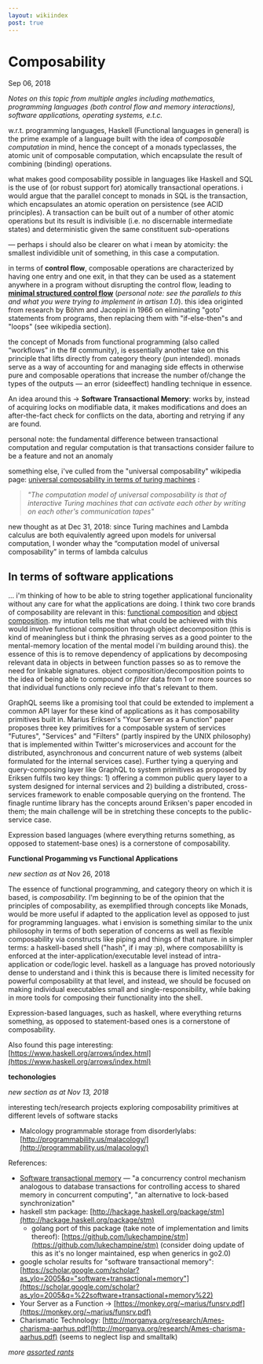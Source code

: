 ```yaml
---
layout: wikiindex
post: true
---
```

# Composability

Sep 06, 2018

*Notes on this topic from multiple angles including mathematics, programming languages (both control flow and memory interactions), software applications, operating systems, e.t.c.*

w.r.t. programming languages, Haskell (Functional languages in general) is the prime example of a language built with the idea of *composable computation* in mind, hence the concept of a monads typeclasses, the atomic unit of composable computation, which encapsulate the result of combining (binding) operations. 

what makes good composability possible in languages like Haskell and SQL is the use of (or robust support for) atomically transactional operations. i would argue that the parallel concept to monads in SQL is the transaction, which encapsulates an atomic operation on persistence (see ACID principles). A transaction can be built out of a number of other atomic operations but its result is indivisible (i.e. no discernable intermediate states) and deterministic given the same constituent sub-operations

— perhaps i should also be clearer on what i mean by atomicity: the smallest individible unit of something, in this case a computation. 

in terms of **control flow**, composable operations are characterized by having one entry and one exit, in that they can be used as a statement anywhere in a program without disrupting the control flow, leading to **[minimal structured control flow](https://en.wikipedia.org/wiki/Control_flow#Minimal_structured_control_flow)**  (*personal note: see the parallels to this and what you were trying to implement in artisan 1.0*). this idea originted from research by Böhm and Jacopini in 1966 on eliminating "goto" statements from programs, then replacing them with "if-else-then"s and "loops" (see wikipedia section). 

the concept of Monads from functional programming (also called “workflows” in the f# community), is essentially another take on this principle that lifts directly from category theory (pun intended). monads serve as a way of accounting for and managing side effects in otherwise pure and composable operations that increase the number of/change the types of the outputs — an error (sideeffect) handling technique in essence.

An idea around this → **Software Transactional Memory**: works by, instead of acquiring locks on modifiable data, it makes modifications and does an after-the-fact check for conflicts on the data, aborting and retrying if any are found. 

personal note: the fundamental difference between transactional computation and regular computation is that transactions consider failure to be a feature and not an anomaly

something else, i've culled from the "universal composability" wikipedia page: [universal composability in terms of turing machines](https://en.wikipedia.org/wiki/Universal_composability#Computation_model) :

> *"The computation model of universal composability is that of interactive Turing machines that can activate each other by writing on each other's communication tapes"*

new thought as at Dec 31, 2018: since Turing machines and Lambda calculus are both equivalently agreed upon models for universal computation, I wonder whay the “computation model of universal composability” in terms of lambda calculus

## In terms of software applications

... i'm thinking of how to be able to string together applicational funcionality without any care for what the applications are doing. I think two core brands of composability are relevant in this: [functional composition](https://en.wikipedia.org/wiki/Function_composition_(computer_science)) and [object composition](https://en.wikipedia.org/wiki/Object_composition). my intution tells me that what could be achieved with this would involve functional composition through object decomposition (this is kind of meaningless but i think the phrasing serves as a good pointer to the mental-memory location of the mental model i'm building around this). the essence of this is to remove dependency of applications by decomposing relevant data in objects in between function passes so as to remove the need for linkable signatures. object composition/decomposition points to the idea of being able to compound or *filter* data from 1 or more sources so that individual functions only recieve info that's relevant to them.

GraphQL seems like a promising tool that could be extended to implement a common API layer for these kind of applications as it has composability primitives built in. Marius Eriksen's "Your Server as a Function" paper proposes three key primitives for a composable system of services "Futures", "Services" and "Filters" (partly inspired by the UNIX philosophy) that is implemented within Twitter's microservices and account for the distributed, asynchronous and concurrent nature of web systems (albeit formulated for the internal services case). Further tying a querying and query-composing layer like GraphQL to system primitives as proposed by Eriksen fulfils two key things: 1) offering a common public query layer to a system designed for internal services and 2) building a distributed, cross-services framework to enable composable querying on the frontend. The finagle runtime library has the concepts around Eriksen's paper encoded in them; the main challenge will be in stretching these concepts to the public-service case. 

Expression based languages (where everything returns something, as opposed to statement-base ones) is a cornerstone of composability.

**Functional Progamming vs Functional Applications**

*new section as at* Nov 26, 2018

The essence of functional programming, and category theory on which it is based, is *composability.* I'm beginning to be of the opinion that the principles of composability, as exemplified through concepts like Monads, would be more useful if adapted to the application level as opposed to just for programming languages. what i envision is something similar to the unix philosophy in terms of both seperation of concerns as well as flexible composability via constructs like piping and things of that nature. in simpler terms: a haskell-based shell ("hash", if i may :p), where composabililty is enforced at the inter-application/executable level instead of intra-application or  code/logic level. haskell as a language has proved notoriously dense to understand and i think this is because there is limited necessity for powerful composability at that level, and instead, we should be focused on making individual executables small and single-responsibility, while baking in more tools for composing their functionality into the shell.

Expression-based languages, such as haskell, where everything returns something, as opposed to statement-based ones is a cornerstone of composability.

Also found this page interesting: [https://www.haskell.org/arrows/index.html](https://www.haskell.org/arrows/index.html)

**techonologies** 

*new section as at Nov 13, 2018*

interesting tech/research projects exploring composability primitives at different levels of software stacks

- Malcology programmable storage from disorderlylabs: [http://programmability.us/malacology/](http://programmability.us/malacology/)

References:

- [Software transactional memory](https://en.wikipedia.org/wiki/Software_transactional_memory#Composable_operations) — "a concurrency control mechanism analogous to database transactions for controlling access to shared memory in concurrent computing", "an alternative to lock-based synchronization"
- haskell stm package: [http://hackage.haskell.org/package/stm](http://hackage.haskell.org/package/stm)
    - golang port of this package (take note of implementation and limits thereof): [https://github.com/lukechampine/stm](https://github.com/lukechampine/stm) (consider doing update of this as it's no longer maintained, esp when generics in go2.0)
- google scholar results for "software transactional memory": [https://scholar.google.com/scholar?as_ylo=2005&q="software+transactional+memory"](https://scholar.google.com/scholar?as_ylo=2005&q=%22software+transactional+memory%22)
- Your Server as a Function → [https://monkey.org/~marius/funsrv.pdf](https://monkey.org/~marius/funsrv.pdf)
- Charismatic Technology:  [http://morganya.org/research/Ames-charisma-aarhus.pdf](http://morganya.org/research/Ames-charisma-aarhus.pdf) (seems to neglect lisp and smalltalk)

*more [assorted rants](https://www.notion.so/bbd9fba3-75e0-42ff-ba0d-18ab195b4467)*
